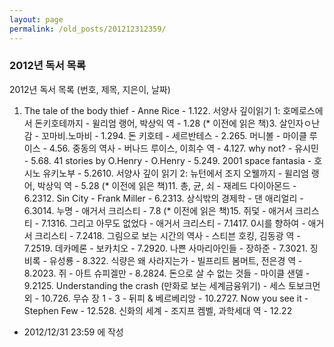 ```yaml
---
layout: page
permalink: /old_posts/201212312359/
---
```


### 2012년 독서 목록

2012년 독서 목록 (번호, 제목, 지은이, 날짜)

1. The tale of the body thief - Anne Rice - 1.122. 서양사 깊이읽기 1: 호메로스에서 돈키호테까지 - 윌리엄 랭어, 박상익 역 - 1.28 (* 이전에 읽은 책)3. 살인자ㅇ난감 - 꼬마비.노마비 - 1.294. 돈 키호테 - 세르반테스 - 2.265. 머니볼 - 마이클 루이스 - 4.56. 중동의 역사 - 버나드 루이스, 이희수 역 - 4.127. why not? - 유시민 - 5.68. 41 stories by O.Henry - O.Henry - 5.249. 2001 space fantasia - 호시노 유키노부 - 5.2610. 서양사 깊이 읽기 2: 뉴턴에서 조지 오웰까지 - 윌리엄 랭어, 박상익 역 - 5.28 (* 이전에 읽은 책)11. 총, 균, 쇠 - 재레드 다이아몬드 - 6.2312. Sin City - Frank Miller - 6.2313. 상식밖의 경제학 - 댄 애리얼리 - 6.3014. 누명 - 애거서 크리스티 - 7.8 (* 이전에 읽은 책)15. 쥐덫 - 애거서 크리스티 - 7.1316. 그리고 아무도 없었다 - 애거서 크리스티 - 7.1417. 0시를 향하여 - 애거서 크리스티 - 7.2418. 그림으로 보는 시간의 역사 - 스티븐 호킹, 김동광 역 - 7.2519. 데카메론 - 보카치오 - 7.2920. 나쁜 사마리아인들 - 장하준 - 7.3021. 징비록 - 유성룡 - 8.322. 식량은 왜 사라지는가 - 빌프리트 봄머트, 전은경 역 - 8.2023. 쥐 - 아트 슈피겔만 - 8.2824. 돈으로 살 수 없는 것들 - 마이클 샌델 - 9.2125. Understanding the crash (만화로 보는 세계금융위기) - 세스 토보크먼 외 - 10.726. 무슈 장 1 - 3 - 뒤피 & 베르베리앙 - 10.2727. Now you see it - Stephen Few - 12.528. 신화의 세계 - 조지프 켐벨, 과학세대 역 - 12.22



- 2012/12/31 23:59 에 작성